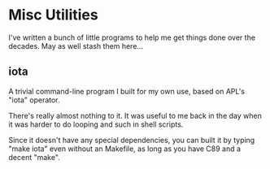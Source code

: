 Misc Utilities
==============

I've written a bunch of little programs to help me get things done over the decades.
May as well stash them here...

iota
----

A trivial command-line program I built for my own use, based on APL's "iota" operator.

There's really almost nothing to it.  It was useful to me back in the day when it was
harder to do looping and such in shell scripts.

Since it doesn't have any special dependencies, you can built it by typing "make iota"
even without an Makefile, as long as you have C89 and a decent "make".
